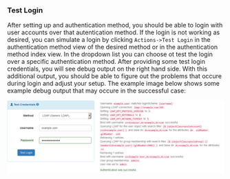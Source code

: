 ### Test Login

After setting up and authentication method, you should be able to login with user accounts over that autentication method. If the login is not working as desired, you can simulate a login by clicking `Actions->Test Login` in the authentication method view of the desired method or in the authentication method index view. In the dropdown list you can choose ot test the login over a specific authentication method. After providing some test login credentials, you will see debug output on the right hand side. With this additional output, you should be able to figure out the problems that occure during login and adjust your setup. The example image below shows some example debug output that may occure in the successful case:

<img alt="Test Login Example" class="img-responsive img-fluid" src="img/test-login.png">